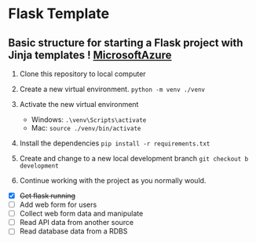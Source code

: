 # Flask Template
Basic structure for starting a Flask project with Jinja templates
! [MicrosoftAzure](https://img.shields.io/badge/-Azure-lightblue?logo=microsoftazure)
---
1. Clone this repository to local computer


2. Create a new virtual environment. ```python -m venv ./venv```

3. Activate the new virtual environment
   - Windows:  ```.\venv\Scripts\activate```
   - Mac:  ```source ./venv/bin/activate```

4. Install the dependencies ```pip install -r requirements.txt```

5. Create and change to a new local development branch ```git checkout b development```

6. Continue working with the project as you normally would.

- [x] ~~Get flask running~~
- [ ] Add web form for users 
- [ ] Collect web form data and manipulate 
- [ ] Read API data from another source 
- [ ] Read database data from a RDBS
